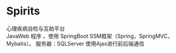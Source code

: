 # Spirits
心理疾病自检与互助平台<br>
JavaWeb 程序 ，使用 SpringBoot SSM框架（Spring，SpringMVC，Mybatis）。
服务器：SQLServer
使用Ajax进行前后端通信

